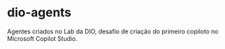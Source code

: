 # dio-agents
Agentes criados no Lab da DIO, desafio de criação do primeiro copiloto no Microsoft Copilot Studio.
